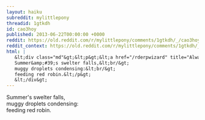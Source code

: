 ```yaml
---
layout: haiku
subreddit: mylittlepony
threadid: 1gtkdh
id: cao3hoy
published: 2013-06-22T00:00:00 +0000
reddit: https://old.reddit.com/r/mylittlepony/comments/1gtkdh/_/cao3hoy
reddit_context: https://old.reddit.com/r/mylittlepony/comments/1gtkdh/_/cao3hoy?context=3
html: |
   &lt;div class="md"&gt;&lt;p&gt;&lt;a href="/rderpwizard" title="Always Relevant / Irreverent Angel Wings / Paper Bag Princess"&gt;&lt;/a&gt; 
   Summer&amp;#39;s swelter falls,&lt;br/&gt;
   muggy droplets condensing:&lt;br/&gt;
   feeding red robin.&lt;/p&gt;
   &lt;/div&gt;
---
```


[](/rderpwizard "Always Relevant / Irreverent Angel Wings / Paper Bag Princess") 
Summer's swelter falls,  
muggy droplets condensing:  
feeding red robin.